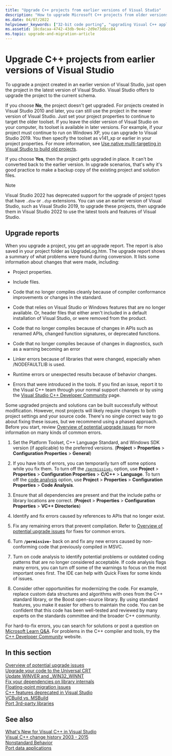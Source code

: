 ```yaml
---
title: "Upgrade C++ projects from earlier versions of Visual Studio"
description: "How to upgrade Microsoft C++ projects from older versions of Visual Studio."
ms.date: 04/07/2022
helpviewer_keywords: ["32-bit code porting", "upgrading Visual C++ applications, 32-bit code"]
ms.assetid: 18cdacaa-4742-43db-9e4c-2d9e73d8cc84
ms.topic: upgrade-and-migration-article
---
```

# Upgrade C++ projects from earlier versions of Visual Studio

To upgrade a project created in an earlier version of Visual Studio, just open the project in the latest version of Visual Studio. Visual Studio offers to upgrade the project to the current schema.

If you choose **No**, the project doesn't get upgraded. For projects created in Visual Studio 2010 and later, you can still use the project in the newer version of Visual Studio. Just set your project properties to continue to target the older toolset. If you leave the older version of Visual Studio on your computer, its toolset is available in later versions. For example, if your project must continue to run on Windows XP, you can upgrade to Visual Studio 2019. You then specify the toolset as v141_xp or earlier in your project properties. For more information, see [Use native multi-targeting in Visual Studio to build old projects](use-native-multi-targeting.md).

If you choose **Yes**, then the project gets upgraded in place. It can't be converted back to the earlier version. In upgrade scenarios, that's why it's good practice to make a backup copy of the existing project and solution files.

> [!NOTE]
> Visual Studio 2022 has deprecated support for the upgrade of project types that have *`.dsw`* or *`.dsp`* extensions. You can use an earlier version of Visual Studio, such as Visual Studio 2019, to upgrade these projects, then upgrade them in Visual Studio 2022 to use the latest tools and features of Visual Studio.

## Upgrade reports

When you upgrade a project, you get an upgrade report. The report is also saved in your project folder as UpgradeLog.htm. The upgrade report shows a summary of what problems were found during conversion. It lists some information about changes that were made, including:

- Project properties.

- Include files.

- Code that no longer compiles cleanly because of compiler conformance improvements or changes in the standard.

- Code that relies on Visual Studio or Windows features that are no longer available. Or, header files that either aren't included in a default installation of Visual Studio, or were removed from the product.

- Code that no longer compiles because of changes in APIs such as renamed APIs, changed function signatures, or deprecated functions.

- Code that no longer compiles because of changes in diagnostics, such as a warning becoming an error

- Linker errors because of libraries that were changed, especially when /NODEFAULTLIB is used.

- Runtime errors or unexpected results because of behavior changes.

- Errors that were introduced in the tools. If you find an issue, report it to the Visual C++ team through your normal support channels or by using the [Visual Studio C++ Developer Community](https://aka.ms/feedback/report?space=62) page.

Some upgraded projects and solutions can be built successfully without modification. However, most projects will likely require changes to both project settings and your source code. There's no single correct way to go about fixing these issues, but we recommend using a phased approach. Before you start, review [Overview of potential upgrade issues](../porting/overview-of-potential-upgrade-issues-visual-cpp.md) for more information on many kinds of common errors.

1. Set the Platform Toolset, C++ Language Standard, and Windows SDK version (if applicable) to the preferred versions. (**Project** > **Properties** > **Configuration Properties** > **General**)

1. If you have lots of errors, you can temporarily turn off some options while you fix them. To turn off the [`/permissive-`](../build/reference/permissive-standards-conformance.md) option, use **Project** > **Properties** > **Configuration Properties** > **C/C++** > **Language**. To turn off the [code analysis](../code-quality/code-analysis-for-c-cpp-overview.md) option, use **Project** > **Properties** > **Configuration Properties** > **Code Analysis**.

1. Ensure that all dependencies are present and that the include paths or library locations are correct. (**Project** > **Properties** > **Configuration Properties** > **VC++ Directories**)

1. Identify and fix errors caused by references to APIs that no longer exist.

1. Fix any remaining errors that prevent compilation. Refer to [Overview of potential upgrade issues](../porting/overview-of-potential-upgrade-issues-visual-cpp.md) for fixes for common errors.

1. Turn **`/permissive-`** back on and fix any new errors caused by non-conforming code that previously compiled in MSVC.

1. Turn on code analysis to identify potential problems or outdated coding patterns that are no longer considered acceptable. If code analysis flags many errors, you can turn off some of the warnings to focus on the most important ones first. The IDE can help with Quick Fixes for some kinds of issues.

1. Consider other opportunities for modernizing the code. For example, replace custom data structures and algorithms with ones from the C++ standard library, or the Boost open-source library. By using standard features, you make it easier for others to maintain the code. You can be confident that this code has been well-tested and reviewed by many experts on the standards committee and the broader C++ community.

For hard-to-fix errors, you can search for solutions or post a question on [Microsoft Learn Q&A](/answers/topics/c%2B%2B.html). For problems in the C++ compiler and tools, try the [C++ Developer Community](https://aka.ms/vsfeedback/browsecpp) website.

## In this section

[Overview of potential upgrade issues](overview-of-potential-upgrade-issues-visual-cpp.md)\
[Upgrade your code to the Universal CRT](upgrade-your-code-to-the-universal-crt.md)\
[Update WINVER and _WIN32_WINNT](modifying-winver-and-win32-winnt.md)\
[Fix your dependencies on library internals](fix-your-dependencies-on-library-internals.md)\
[Floating-point migration issues](floating-point-migration-issues.md)\
[C++ features deprecated in Visual Studio](features-deprecated-in-visual-studio.md)\
[VCBuild vs. MSBuild](build-system-changes.md)\
[Port 3rd-party libraries](porting-third-party-libraries.md)

## See also

[What's New for Visual C++ in Visual Studio](../overview/what-s-new-for-visual-cpp-in-visual-studio.md)\
[Visual C++ change history 2003 - 2015](../porting/visual-cpp-change-history-2003-2015.md)\
[Nonstandard Behavior](../cpp/nonstandard-behavior.md)\
[Port data applications](../data/data-access-programming-mfc-atl.md)
